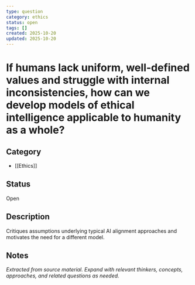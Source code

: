 ```yaml
---
type: question
category: ethics
status: open
tags: []
created: 2025-10-20
updated: 2025-10-20
---
```


# If humans lack uniform, well-defined values and struggle with internal inconsistencies, how can we develop models of ethical intelligence applicable to humanity as a whole?

## Category

- [[Ethics]]

## Status

Open

## Description

Critiques assumptions underlying typical AI alignment approaches and motivates the need for a different model.

## Notes

*Extracted from source material. Expand with relevant thinkers, concepts, approaches, and related questions as needed.*
